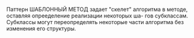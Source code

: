 Паттерн ШАБЛОННЫЙ МЕТОД задает "скелет" алгоритма
в методе, оставляя опрееделение реализации некоторых ша-
гов субклассам. Субклассы могут переопределять некоторые
части алгоритма без изменения его структуры.